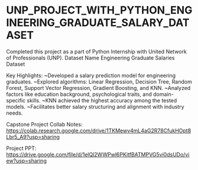 # UNP_PROJECT_WITH_PYTHON_ENGINEERING_GRADUATE_SALARY_DATASET

Completed this project as a part of Python Internship with United Network of Professionals (UNP).
Dataset Name
Engineering Graduate Salaries Dataset

Key Highlights:
~Developed a salary prediction model for engineering graduates.
~Explored algorithms: Linear Regression, Decision Tree, Random Forest, Support Vector Regression, Gradient Boosting, and KNN.
~Analyzed factors like education background, psychological traits, and domain-specific skills.
~KNN achieved the highest accuracy among the tested models.
~Facilitates better salary structuring and alignment with industry needs.

Capstone Project Collab Notes: https://colab.research.google.com/drive/1TKMewv4mL4aG2R78CfukHOpt8Lbr5_A9?usp=sharing

Project PPT: https://drive.google.com/file/d/1elQl2WWPwl6PKitfBATMPVG5vi0dsUDo/view?usp=sharing
